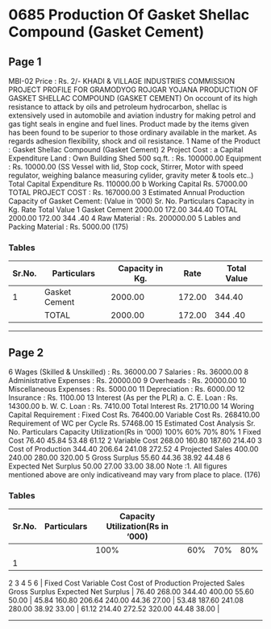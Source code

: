 # 0685 Production Of Gasket Shellac Compound (Gasket Cement)

## Page 1

MBI-02 Price : Rs. 2/- KHADI & VILLAGE INDUSTRIES COMMISSION PROJECT PROFILE FOR GRAMODYOG ROJGAR YOJANA PRODUCTION OF GASKET SHELLAC COMPOUND (GASKET CEMENT) On occount of its high resistance to attack by oils and petroleum hydrocarbon, shellac is extensively used in automobile and aviation industry for making petrol and gas tight seals in engine and fuel lines. Product made by the items given has been found to be superior to those ordinary available in the market. As regards adhesion flexibility, shock and oil resistance. 1 Name of the Product : Gasket Shellac Compound (Gasket Cement) 2 Project Cost : a Capital Expenditure Land : Own Building Shed 500 sq.ft. : Rs. 100000.00 Equipment : Rs. 10000.00 (SS Vessel with lid, Stop cock, Stirrer, Motor with speed regulator, weighing balance measuring cylider, gravity meter & tools etc..) Total Capital Expenditure Rs. 110000.00 b Working Capital Rs. 57000.00 TOTAL PROJECT COST : Rs. 167000.00 3 Estimated Annual Production Capacity of Gasket Cement: (Value in ‘000) Sr. No. Particulars Capacity in Kg. Rate Total Value 1 Gasket Cement 2000.00 172.00 344.40 TOTAL 2000.00 172.00 344 .40 4 Raw Material : Rs. 200000.00 5 Lables and Packing Material : Rs. 5000.00 (175)

### Tables

| Sr.No. | Particulars | Capacity in Kg. | Rate | Total Value |
|---|---|---|---|---|
| 1 | Gasket Cement | 2000.00 | 172.00 | 344.40 |
|  | TOTAL | 2000.00 | 172.00 | 344 .40 |

---

## Page 2

6 Wages (Skilled & Unskilled) : Rs. 36000.00 7 Salaries : Rs. 36000.00 8 Administrative Expenses : Rs. 20000.00 9 Overheads : Rs. 20000.00 10 Miscellaneous Expenses : Rs. 5000.00 11 Depreciation : Rs. 6000.00 12 Insurance : Rs. 1100.00 13 Interest (As per the PLR) a. C. E. Loan : Rs. 14300.00 b. W. C. Loan : Rs. 7410.00 Total Interest Rs. 21710.00 14 Woring Capital Requirement : Fixed Cost Rs. 76400.00 Variable Cost Rs. 268410.00 Requirement of WC per Cycle Rs. 57468.00 15 Estimated Cost Analysis Sr. No. Particulars Capacity Utilization(Rs in ‘000) 100% 60% 70% 80% 1 Fixed Cost 76.40 45.84 53.48 61.12 2 Variable Cost 268.00 160.80 187.60 214.40 3 Cost of Production 344.40 206.64 241.08 272.52 4 Projected Sales 400.00 240.00 280.00 320.00 5 Gross Surplus 55.60 44.36 38.92 44.48 6 Expected Net Surplus 50.00 27.00 33.00 38.00 Note :1. All figures mentioned above are only indicativeand may vary from place to place. (176)

### Tables

| Sr.No. | Particulars | Capacity Utilization(Rs in ‘000) |  |  |  |
|---|---|---|---|---|---|
|  |  | 100% | 60% | 70% | 80% |
| 1
2
3
4
5
6 | Fixed Cost
Variable Cost
Cost of Production
Projected Sales
Gross Surplus
Expected Net Surplus | 76.40
268.00
344.40
400.00
55.60
50.00 | 45.84
160.80
206.64
240.00
44.36
27.00 | 53.48
187.60
241.08
280.00
38.92
33.00 | 61.12
214.40
272.52
320.00
44.48
38.00 |

---
